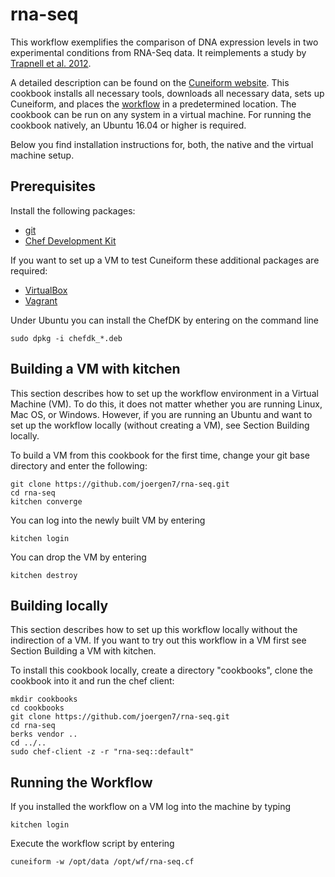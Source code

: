 # rna-seq

This workflow exemplifies the comparison of DNA expression levels in two experimental conditions from RNA-Seq data. It reimplements a study by [Trapnell et al. 2012](http://www.nature.com/nprot/journal/v7/n3/full/nprot.2012.016.html).

A detailed description can be found on the [Cuneiform website](http://cuneiform-lang.org/examples/2016/02/26/rna-seq/). This cookbook installs all necessary tools, downloads all necessary data, sets up Cuneiform, and places the [workflow](https://github.com/joergen7/rna-seq/blob/master/templates/default/rna-seq.cf.erb) in a predetermined location. The cookbook can be run on any system in a virtual machine. For running the cookbook natively, an Ubuntu 16.04 or higher is required.

Below you find installation instructions for, both, the native and the virtual machine setup.


## Prerequisites

Install the following packages:

- [git](https://git-scm.com/)
- [Chef Development Kit](https://downloads.chef.io/chef-dk/)

If you want to set up a VM to test Cuneiform these additional packages are required:

- [VirtualBox](https://www.virtualbox.org/)
- [Vagrant](https://www.vagrantup.com/)


Under Ubuntu you can install the ChefDK by entering on the command line

    sudo dpkg -i chefdk_*.deb


## Building a VM with kitchen

This section describes how to set up the workflow environment in a Virtual
Machine (VM). To do this, it does not matter whether you are running Linux,
Mac OS, or Windows. However, if you are running an Ubuntu and want to set up
the workflow locally (without creating a VM), see Section Building locally.

To build a VM from this cookbook for the first time, change your git
base directory and enter the following:

    git clone https://github.com/joergen7/rna-seq.git
    cd rna-seq
    kitchen converge
    
You can log into the newly built VM by entering

    kitchen login
    
You can drop the VM by entering

    kitchen destroy

## Building locally

This section describes how to set up this workflow locally without the indirection
of a VM. If you want to try out this workflow in a VM first see Section Building a VM with kitchen.

To install this cookbook locally, create a directory "cookbooks", clone the cookbook
into it and run the chef client:

    mkdir cookbooks
    cd cookbooks
    git clone https://github.com/joergen7/rna-seq.git
    cd rna-seq
    berks vendor ..
    cd ../..
    sudo chef-client -z -r "rna-seq::default"
    
## Running the Workflow

If you installed the workflow on a VM log into the machine by typing

    kitchen login
    
Execute the workflow script by entering

    cuneiform -w /opt/data /opt/wf/rna-seq.cf